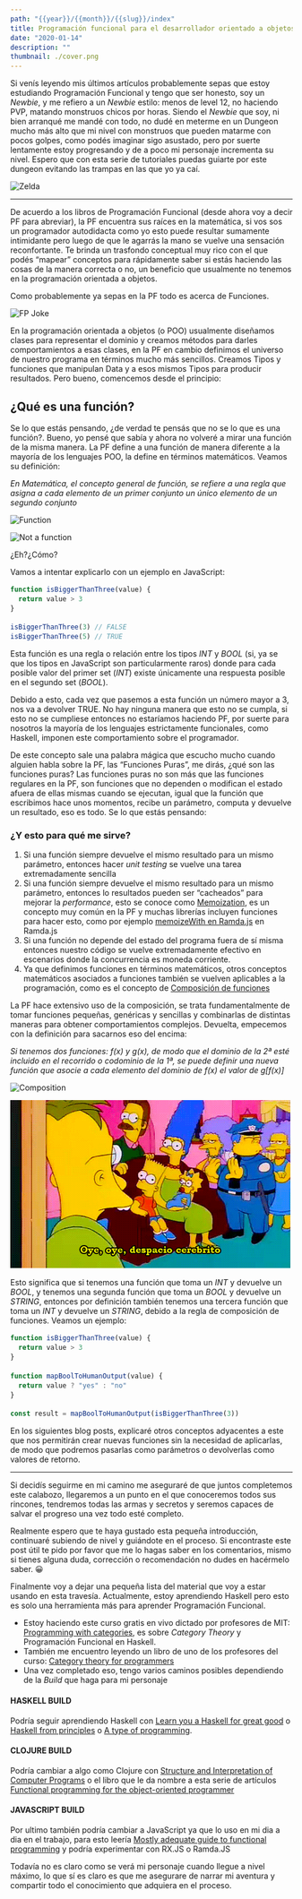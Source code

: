 ```yaml
---
path: "{{year}}/{{month}}/{{slug}}/index"
title: Programación funcional para el desarrollador orientado a objetos
date: "2020-01-14"
description: ""
thumbnail: ./cover.png
---
```


Si venís leyendo mis últimos artículos probablemente sepas que estoy estudiando Programación Funcional y tengo que ser honesto, soy un _Newbie_, y me refiero a un _Newbie_ estilo: menos de level 12, no haciendo PVP, matando monstruos chicos por horas.
Siendo el _Newbie_ que soy, ni bien arranqué me mandé con todo, no dudé en meterme en un Dungeon mucho más alto que mi nivel con monstruos que pueden matarme con pocos golpes, como podés imaginar sigo asustado, pero por suerte lentamente estoy progresando y de a poco mi personaje incrementa su nivel. Espero que con esta serie de tutoriales puedas guiarte por este dungeon evitando las trampas en las que yo ya caí.

![Zelda](https://thepracticaldev.s3.amazonaws.com/i/zsoxoc4tgtla335vzzm6.gif)

---

De acuerdo a los libros de Programación Funcional (desde ahora voy a decir PF para abreviar), la PF encuentra sus raíces en la matemática, si vos sos un programador autodidacta como yo esto puede resultar sumamente intimidante pero luego de que le agarrás la mano se vuelve una sensación reconfortante. Te brinda un trasfondo conceptual muy rico con el que podés “mapear” conceptos para rápidamente saber si estás haciendo las cosas de la manera correcta o no, un beneficio que usualmente no tenemos en la programación orientada a objetos.

Como probablemente ya sepas en la PF todo es acerca de Funciones.

![FP Joke](https://thepracticaldev.s3.amazonaws.com/i/rkt7ybtc1kxa6n8dr9hi.jpg)

En la programación orientada a objetos (o POO) usualmente diseñamos clases para representar el dominio y creamos métodos para darles comportamientos a esas clases, en la PF en cambio definimos el universo de nuestro programa en términos mucho más sencillos. Creamos Tipos y funciones que manipulan Data y a esos mismos Tipos para producir resultados.
Pero bueno, comencemos desde el principio:

## ¿Qué es una función?

Se lo que estás pensando, ¿de verdad te pensás que no se lo que es una función?. Bueno, yo pensé que sabía y ahora no volveré a mirar una función de la misma manera. La PF define a una función de manera diferente a la mayoría de los lenguajes POO, la define en términos matemáticos. Veamos su definición:

_En Matemática, el concepto general de función, se refiere a una regla que asigna a cada elemento de un primer conjunto un único elemento de un segundo conjunto_

![Function](https://thepracticaldev.s3.amazonaws.com/i/p0sa0aezq7f74b1a1407.png)

![Not a function](https://thepracticaldev.s3.amazonaws.com/i/rbjrkshcvb2obav1tn9e.png)

¿Eh?¿Cómo?

Vamos a intentar explicarlo con un ejemplo en JavaScript:

```javascript
function isBiggerThanThree(value) {
  return value > 3
}

isBiggerThanThree(3) // FALSE
isBiggerThanThree(5) // TRUE
```

Esta función es una regla o relación entre los tipos _INT_ y _BOOL_ (si, ya se que los tipos en JavaScript son particularmente raros) donde para cada posible valor del primer set (_INT_) existe únicamente una respuesta posible en el segundo set (_BOOL_).

Debido a esto, cada vez que pasemos a esta función un número mayor a 3, nos va a devolver TRUE. No hay ninguna manera que esto no se cumpla, si esto no se cumpliese entonces no estaríamos haciendo PF, por suerte para nosotros la mayoría de los lenguajes estrictamente funcionales, como Haskell, imponen este comportamiento sobre el programador.

De este concepto sale una palabra mágica que escucho mucho cuando alguien habla sobre la PF, las “Funciones Puras”, me dirás, ¿qué son las funciones puras? Las funciones puras no son más que las funciones regulares en la PF, son funciones que no dependen o modifican el estado afuera de ellas mismas cuando se ejecutan, igual que la función que escribimos hace unos momentos, recibe un parámetro, computa y devuelve un resultado, eso es todo.
Se lo que estás pensando:

### ¿Y esto para qué me sirve?

1. Si una función siempre devuelve el mismo resultado para un mismo parámetro, entonces hacer _unit testing_ se vuelve una tarea extremadamente sencilla
2. Si una función siempre devuelve el mismo resultado para un mismo parámetro, entonces lo resultados pueden ser “cacheados” para mejorar la _performance_, esto se conoce como [Memoization](https://en.wikipedia.org/wiki/Memoization), es un concepto muy común en la PF y muchas librerías incluyen funciones para hacer esto, como por ejemplo [memoizeWith en Ramda.js](https://ramdajs.com/docs/#memoizeWith) en Ramda.js
3. Si una función no depende del estado del programa fuera de sí misma entonces nuestro código se vuelve extremadamente efectivo en escenarios donde la concurrencia es moneda corriente.
4. Ya que definimos funciones en términos matemáticos, otros conceptos matemáticos asociados a funciones también se vuelven aplicables a la programación, como es el concepto de [Composición de funciones](https://en.wikipedia.org/wiki/Function_composition)

La PF hace extensivo uso de la composición, se trata fundamentalmente de tomar funciones pequeñas, genéricas y sencillas y combinarlas de distintas maneras para obtener comportamientos complejos.
Devuelta, empecemos con la definición para sacarnos eso del encima:

_Si tenemos dos funciones: f(x) y g(x), de modo que el dominio de la 2ª esté incluido en el recorrido o codominio de la 1ª, se puede definir una nueva función que asocie a cada elemento del dominio de f(x) el valor de g[f(x)]_

![Composition](https://thepracticaldev.s3.amazonaws.com/i/ylybung2c6yxypxpfoe6.png)

![Woah Slow Down](./despacio.gif)

Esto significa que si tenemos una función que toma un _INT_ y devuelve un _BOOL_, y tenemos una segunda función que toma un _BOOL_ y devuelve un _STRING_, entonces por definición también tenemos una tercera función que toma un _INT_ y devuelve un _STRING_, debido a la regla de composición de funciones. Veamos un ejemplo:

```javascript
function isBiggerThanThree(value) {
  return value > 3
}

function mapBoolToHumanOutput(value) {
  return value ? "yes" : "no"
}

const result = mapBoolToHumanOutput(isBiggerThanThree(3))
```

En los siguientes blog posts, explicaré otros conceptos adyacentes a este que nos permitirán crear nuevas funciones sin la necesidad de aplicarlas, de modo que podremos pasarlas como parámetros o devolverlas como valores de retorno.

---

Si decidís seguirme en mi camino me aseguraré de que juntos completemos este calabozo, llegaremos a un punto en el que conoceremos todos sus rincones, tendremos todas las armas y secretos y seremos capaces de salvar el progreso una vez todo esté completo.

Realmente espero que te haya gustado esta pequeña introducción, continuaré subiendo de nivel y guiándote en el proceso. Si encontraste este post útil te pido por favor que me lo hagas saber en los comentarios, mismo si tienes alguna duda, corrección o recomendación no dudes en hacérmelo saber. &#128512;

Finalmente voy a dejar una pequeña lista del material que voy a estar usando en esta travesía. Actualmente, estoy aprendiendo Haskell pero esto es solo una herramienta más para aprender Programación Funcional.

- Estoy haciendo este curso gratis en vivo dictado por profesores de MIT: [Programming with categories](http://brendanfong.com/programmingcats.html), es sobre _Category Theory_ y Programación Funcional en Haskell.
- También me encuentro leyendo un libro de uno de los profesores del curso: [Category theory for programmers](https://github.com/hmemcpy/milewski-ctfp-pdf)
- Una vez completado eso, tengo varios caminos posibles dependiendo de la _Build_ que haga para mi personaje

#### HASKELL BUILD

Podría seguir aprendiendo Haskell con [Learn you a Haskell for great good](http://learnyouahaskell.com/chapters) o [Haskell from principles](https://haskellbook.com/) o [A type of programming](https://atypeofprogramming.com/).

#### CLOJURE BUILD

Podría cambiar a algo como Clojure con [Structure and Interpretation of Computer Programs](https://web.mit.edu/alexmv/6.037/sicp.pdf) o el libro que le da nombre a esta serie de artículos [Functional programming for the object-oriented programmer](https://leanpub.com/fp-oo)

#### JAVASCRIPT BUILD

Por ultimo también podría cambiar a JavaScript ya que lo uso en mi dia a dia en el trabajo, para esto leería [Mostly adequate guide to functional programming](https://github.com/MostlyAdequate/mostly-adequate-guide) y podría experimentar con RX.JS o Ramda.JS

Todavía no es claro como se verá mi personaje cuando llegue a nivel máximo, lo que sí es claro es que me asegurare de narrar mi aventura y compartir todo el conocimiento que adquiera en el proceso.
